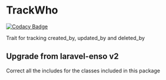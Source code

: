 # TrackWho

[![Codacy Badge](https://api.codacy.com/project/badge/Grade/c2848e5734e44faab61fb3391a91a11e)](https://www.codacy.com/app/laravel-enso/TrackWho?utm_source=github.com&utm_medium=referral&utm_content=laravel-enso/TrackWho&utm_campaign=badger)

Trait for tracking created_by, updated_by and deleted_by

## Upgrade from laravel-enso v2

Correct all the includes for the classes included in this package
